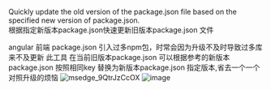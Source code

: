 Quickly update the old version of the package.json file based on the specified new version of package.json.
<br/>
根据指定新版本package.json快速更新旧版本package.json 文件

angular 前端 package.json  引入过多npm包，时常会因为升级不及时导致过多库来不及更新
此工具 在当前旧版本package.json  可以根据参考的新版本package.json  按照相同key 替换为新版本package.json 指定版本,省去一个一个对照升级的烦恼
![msedge_9QtrJzCcOX](https://github.com/user-attachments/assets/0094c3ca-9769-4166-b150-9de1cb2390de)
![image](https://github.com/user-attachments/assets/2e0836a1-023b-4b05-ad44-2d7de0e55ee3)
